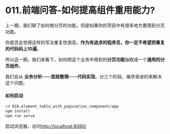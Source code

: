 # 011.前端问答-如何提高组件重用能力?

上一期，我们聊了如何做分页的功能，但是如果你的项目中有很多地方要用到分页功能。

你是否会觉得这样的写法重复性很高，**作为有追求的程序员，你一定不希望把重复的代码码上10遍**。

所以这一期，我们来看下，如何把这个业务中用到的**分页功能**抽取成一个**通用的分页组件**。

我们会从 **业务分析**——**思路整理**——**代码实现**。分三个阶段，循序渐进的来解决这个问题。

#### 如何启动

```sh
cd 010.element_table_with_pagination_component/app
npm install
npm run serve
```

启动浏览器，访问<http://localhost:8080/>

